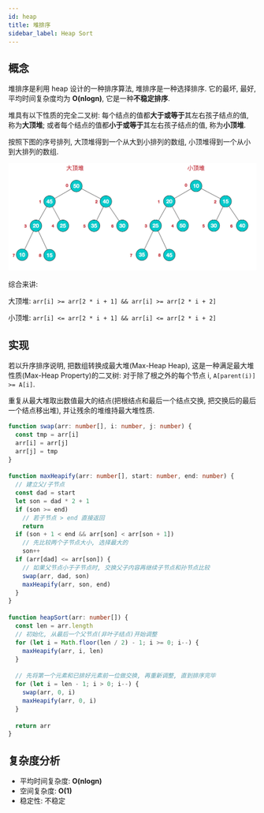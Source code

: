 ```yaml
---
id: heap
title: 堆排序
sidebar_label: Heap Sort
---
```


## 概念

堆排序是利用 heap 设计的一种排序算法, 堆排序是一种选择排序. 它的最坏, 最好, 平均时间复杂度均为 **O(nlogn)**, 它是一种**不稳定排序**.

堆具有以下性质的完全二叉树: 每个结点的值都**大于或等于**其左右孩子结点的值, 称为**大顶堆**; 或者每个结点的值都**小于或等于**其左右孩子结点的值, 称为**小顶堆**.

按照下图的序号排列, 大顶堆得到一个从大到小排列的数组, 小顶堆得到一个从小到大排列的数组.

![堆排序](../../static/img/heap-sort.png)

综合来讲:

大顶堆: `arr[i] >= arr[2 * i + 1] && arr[i] >= arr[2 * i + 2]`

小顶堆: `arr[i] <= arr[2 * i + 1] && arr[i] <= arr[2 * i + 2]`

## 实现

若以升序排序说明, 把数组转换成最大堆(Max-Heap Heap), 这是一种满足最大堆性质(Max-Heap Property)的二叉树: 对于除了根之外的每个节点 i, `A[parent(i)] >= A[i]`.

重复从最大堆取出数值最大的结点(把根结点和最后一个结点交换, 把交换后的最后一个结点移出堆), 并让残余的堆维持最大堆性质.

```ts
function swap(arr: number[], i: number, j: number) {
  const tmp = arr[i]
  arr[i] = arr[j]
  arr[j] = tmp
}

function maxHeapify(arr: number[], start: number, end: number) {
  // 建立父/子节点
  const dad = start
  let son = dad * 2 + 1
  if (son >= end)
    // 若子节点 > end 直接返回
    return
  if (son + 1 < end && arr[son] < arr[son + 1])
    // 先比较两个子节点大小, 选择最大的
    son++
  if (arr[dad] <= arr[son]) {
    // 如果父节点小于子节点时, 交换父子内容再继续子节点和孙节点比较
    swap(arr, dad, son)
    maxHeapify(arr, son, end)
  }
}

function heapSort(arr: number[]) {
  const len = arr.length
  // 初始化, 从最后一个父节点(非叶子结点)开始调整
  for (let i = Math.floor(len / 2) - 1; i >= 0; i--) {
    maxHeapify(arr, i, len)
  }

  // 先将第一个元素和已排好元素前一位做交换, 再重新调整, 直到排序完毕
  for (let i = len - 1; i > 0; i--) {
    swap(arr, 0, i)
    maxHeapify(arr, 0, i)
  }

  return arr
}
```

## 复杂度分析

- 平均时间复杂度: **O(nlogn)**
- 空间复杂度: **O(1)**
- 稳定性: 不稳定
